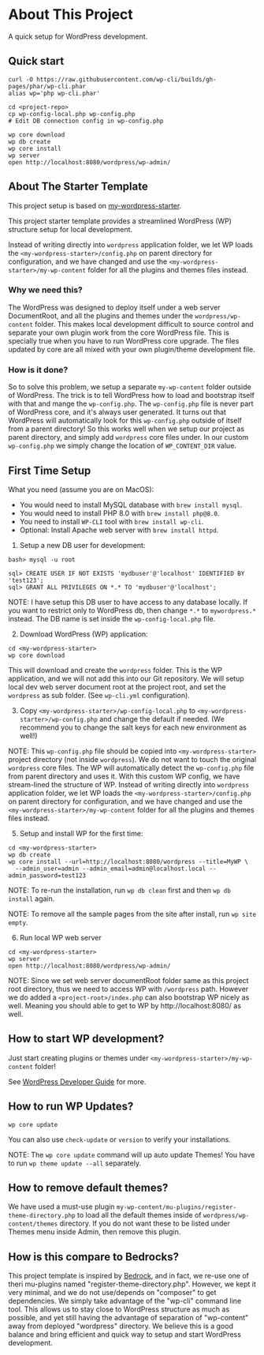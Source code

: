 # About This Project

A quick setup for WordPress development.

## Quick start

```
curl -O https://raw.githubusercontent.com/wp-cli/builds/gh-pages/phar/wp-cli.phar
alias wp='php wp-cli.phar'

cd <project-repo>
cp wp-config-local.php wp-config.php
# Edit DB connection config in wp-config.php

wp core download
wp db create
wp core install
wp server
open http://localhost:8080/wordpress/wp-admin/
```

## About The Starter Template

This project setup is based on [my-wordpress-starter](https://github.com/zemian/my-wordpress-starter/).

This project starter template provides a streamlined WordPress (WP) structure setup for local
development.

Instead of writing directly into `wordpress` application folder, we let WP loads the 
`<my-wordpress-starter>/config.php` on parent directory for configuration, and we have changed
and use the `<my-wordpress-starter>/my-wp-content` folder for all the plugins and themes files instead.

### Why we need this?

The WordPress was designed to deploy itself under a web server DocumentRoot, and all the plugins and themes
under the `wordpress/wp-content` folder. This makes local development difficult to source control and separate
your own plugin work from the core WordPress file. This is specially true when you have to run WordPress core
upgrade. The files updated by core are all mixed with your own plugin/theme development file.

### How is it done?

So to solve this problem, we setup a separate `my-wp-content` folder outside of WordPress. The trick is to tell
WordPress how to load and bootstrap itself with that and mange the `wp-config.php`. The `wp-config.php` file
is never part of WordPress core, and it's always user generated. It turns out that WordPress will automatically
look for this `wp-config.php` outside of itself from a parent directory! So this works well when we setup our
project as parent directory, and simply add `wordpress` core files under. In our custom `wp-config.php` we simply
change the location of `WP_CONTENT_DIR` value.

## First Time Setup

What you need (assume you are on MacOS):

* You would need to install MySQL database with `brew install mysql`.
* You would need to install PHP 8.0 with `brew install php@8.0`.
* You need to install `WP-CLI` tool with `brew install wp-cli`.
* Optional: Install Apache web server with `brew install httpd`.

1. Setup a new DB user for development:

```
bash> mysql -u root

sql> CREATE USER IF NOT EXISTS 'mydbuser'@'localhost' IDENTIFIED BY 'test123';
sql> GRANT ALL PRIVILEGES ON *.* TO 'mydbuser'@'localhost';
```

NOTE: I have setup this DB user to have access to any database locally. If you want to restrict only to
WordPress db, then change `*.*` to `mywordpress.*` instead. The DB name is set inside the `wp-config-local.php` file.

2. Download WordPress (WP) application:

```
cd <my-wordpress-starter>
wp core download
```

This will download and create the `wordpress` folder. This is the WP application, and we will not 
add this into our Git repository. We will setup local dev web server document root at the project root, and set the `wordpress` as sub folder. (See `wp-cli.yml` configuration).

3. Copy `<my-wordpress-starter>/wp-config-local.php` to `<my-wordpress-starter>/wp-config.php` and change the default if needed. (We recommend you to change the salt keys for each new environment as well!)

NOTE: This `wp-config.php` file should be copied into `<my-wordpress-starter>` project directory 
(not inside `wordpress`). We do not  want to touch the original `wordpress` core files. The WP will automatically 
detect the `wp-config.php` file from parent directory and uses it. With this custom WP config, we have stream-lined the 
structure of WP. Instead of writing directly into `wordpress` application folder, we let WP loads the
`<my-wordpress-starter>/config.php` on parent directory for configuration, and we have changed
and use the `<my-wordpress-starter>/my-wp-content` folder for all the plugins and themes files instead.

5. Setup and install WP for the first time:

```
cd <my-wordpress-starter>
wp db create
wp core install --url=http://localhost:8080/wordpress --title=MyWP \
  --admin_user=admin --admin_email=admin@localhost.local --admin_password=test123
```

NOTE: To re-run the installation, run `wp db clean` first and then `wp db install` again.

NOTE: To remove all the sample pages from the site after install, run `wp site empty`. 

6. Run local WP web server

```
cd <my-wordpress-starter>
wp server
open http://localhost:8080/wordpress/wp-admin/
```

NOTE: Since we set web server documentRoot folder same as this project root directory, thus we need
to access WP with `/wordpress` path. However we do added a `<project-root>/index.php` can also bootstrap
WP nicely as well. Meaning you should able to get to WP by http://localhost:8080/ as well.

## How to start WP development?

Just start creating plugins or themes under `<my-wordpress-starter>/my-wp-content` folder!

See [WordPress Developer Guide](https://developer.wordpress.org/) for more.

## How to run WP Updates?

```
wp core update
```

You can also use `check-update` or `version` to verify your installations.

NOTE: The `wp core update` command will up auto update Themes! You have to run `wp theme update --all` separately.

## How to remove default themes?

We have used a must-use plugin `my-wp-content/mu-plugins/register-theme-directory.php` to load all the default themes inside of `wordpress/wp-content/themes` directory. If you do not want these to be listed under Themes menu inside Admin, then remove this plugin.

## How is this compare to Bedrocks?

This project template is inspired by [Bedrock](https://roots.io/bedrock/), and in fact, we re-use
one of theri mu-plugins named "register-theme-directory.php". However, we kept it very minimal, 
and we do not use/depends on "composer" to get dependencies. We simply take advantage of the
"wp-cli" command line tool. This allows us to stay close to WordPress structure as much as 
possible, and yet still having the advantage of separation of "wp-content" away from deployed 
"wordpress" directory. We believe this is a good balance and bring efficient and quick way to 
setup and start WordPress development.
